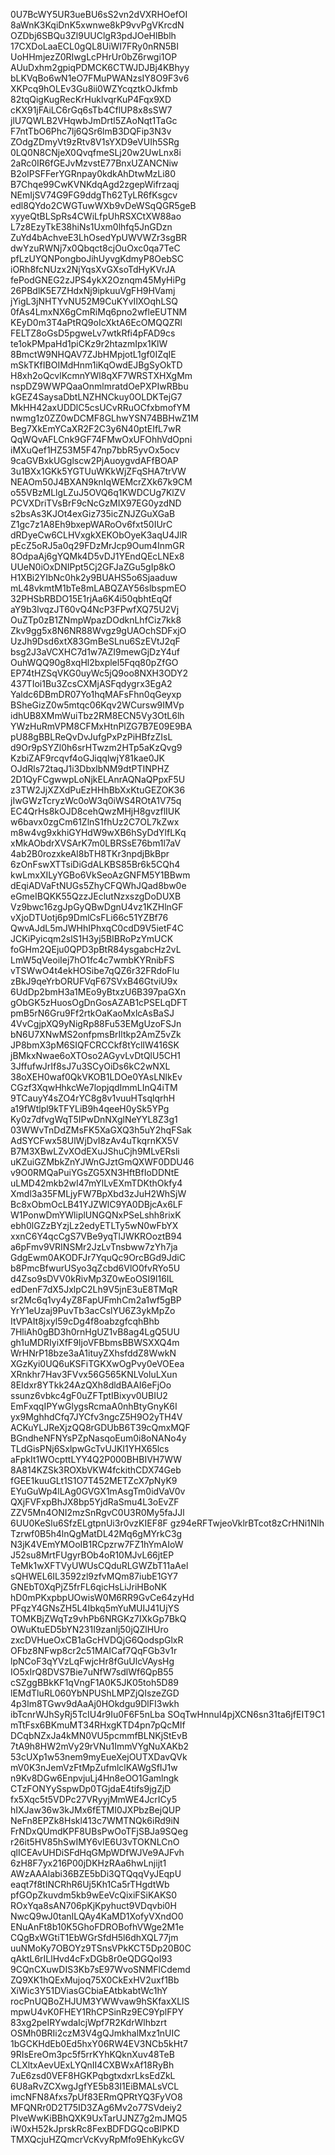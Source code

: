 0U7BcWY5UR3ueBU6sS2vn2dVXRHOefOI
8aWnK3KqiDnK5xwnwe8kP9vvPgVKrcdN
OZDbj6SBQu3Zl9UUClgR3pdJOeHlBblh
17CXDoLaaECL0gQL8UiWI7FRy0nRN5BI
UoHHmjezZ0RIwgLcPHrUr0bZ6rwgi1OP
AUuDxhm2gpiqPDMCK6CTWJDJBj4KBhyy
bLKVqBo6wN1eO7FMuPWANzsIY8O9F3v6
XKPcq9hOLEv3Gu8ii0WZYcqztkOJkfmb
82tqQigKugRecKrHuklvqrKuP4Fqx9XD
cKX91jFAiLC6rGq6sTb4CflUP8x8sSW7
jlU7QWLB2VHqwbJmDrtl5ZAoNqt1TaGc
F7ntTbO6Phc7lj6QSr6lmB3DQFip3N3v
ZOdgZDmyVt9zRtv8V1sYXD9eVUIh5SRg
0LQ0N8CNjeX0QvqfmeSLj20w2UwLnx8i
2aRc0IR6fGEJvMzvstE77BnxUZANCNiw
B2oIPSFFerYGRnpay0kdkAhDtwMzLi80
B7Chqe99CwKVNKdqAgd2zgepWifrzaqj
NEmIjSV74G9FG9ddgTh62TyLR6fKsgcv
edl8QYdo2CWGTuwWXb9vDeWSqQGR5geB
xyyeQtBLSpRs4CWiLfpUhRSXCtXW88ao
L7z8EzyTkE38hiNs1Uxm0lhfq5JnGDzn
ZuYd4bAchveE3LhOsedYpUWVWZr3sgBR
dwYzuRWNj7x0Qbqct8cjOuOxc0qa7TeC
pfLzUYQNPongboJihUyvgKdmyP8OebSC
iORh8fcNUzx2NjYqsXvGXsoTdHyKVrJA
fePodGNEG2zJPS4ykX2Oznqm45MyHiPg
26PBdlK5E7ZHdxNj9ipkuuVgFH9HVamj
jYigL3jNHTYvNU52M9CuKYvIlXOqhLSQ
0fAs4LmxNX6gCmRiMq6pno2wfleEUTNM
KEyD0m3T4aPtRQ9oIcXktA6EcOMQQZRl
FELTZ8oGsD5pgweLv7wtkRfi4pFAD9cs
te1okPMpaHd1piCKz9r2htazmIpx1KlW
8BmctW9NHQAV7ZJbHMpjotL1gf0IZqIE
mSkTKfIBOIMdHnm1iKqOwdEJBgSyOkTD
H8xh2oQcvlKcmnYWl8qXF7WRSTXHXgMm
nspDZ9WWPQaaOnmlmratdOePXPIwRBbu
kGEZ4SaysaDbtLNZHNCkuy0OLDKTejG7
MkHH42axUDDlC5csUCvRRuOCfxbmofYM
nwmg1z0ZZ0wDCMF8GLhwYSN74BBHwZ1M
Beg7XkEmYCaXR2F2C3y6N40ptEIfL7wR
QqWQvAFLCnk9GF74FMwOxUFOhhVdOpni
iMXuQef1HZ53M5F47np7bbR5yvOx5ocv
9caGVBxkUGglscw2PjAuoygvdAFfBOAP
3u1BXx1GKk5YGTUuWKkWjZFqSHA7trVW
NEAOm50J4BXAN9knIqWEMcrZXk67k9CM
o55VBzMLlgLZuJ5OVQ6q1KWDCUg7KlZV
PCVXDriTVsBrF9cNcGzMIX97EG0yzdND
s2bsAs3KJOt4exGiz735icZNJZGuXGaB
Z1gc7z1A8Eh9bxepWARoOv6fxt50IUrC
dRDyeCw6CLHVxgkXEKObOyeK3aqU4JlR
pEcZ5oRJ5a0q29FDzMrJcp9Oum4InmGR
8OdpaAj6gYQMk4D5vDJ1YEndQEcLNEx8
UUeN0iOxDNIPpt5Cj2GFJaZGu5gIp8kO
H1XBi2YIbNc0hk2y9BUAHS5o6Sjaaduw
mL48vkmtM1bTe8mLABQZAY56slbspmEO
32PHSbRBDO15E1rjAa6K4i50qbhtEqQf
aY9b3lvqzJT60vQ4NcP3FPwfXQ75U2Vj
OuZTp0zB1ZNmpWpazDOdknLhfCiz7kk8
Zkv9gg5x8N6NR88Wvgz9gUAOchSDFxjO
UzJh9Dsd6xtX83GmBeSLnu6SzEVtJ2qF
bsg2J3aVCXHC7d1w7AZI9mewGjDzY4uf
OuhWQQ90g8xqHl2bxplel5Fqq80pZfGO
EP74tHZSqVKG0uyWc5jQ9oo8NXH3ODY2
437TIoi1Bu3ZcsCXMjASFqdygrx3EgA2
Yaldc6DBmDR07Yo1hqMAFsFhn0qGeyxp
BSheGizZ0w5mtqc06Kqv2WCursw9IMVp
idhUB8XMmWuiTbz2RM8ECN5Vy3OtL6lh
YWzHuRmVPM8CFMxHtnPlZG7B7E09E9BA
pU88gBBLReQvDvJufgPxPzPiHBfzZIsL
d9Or9pSYZl0h6srHTwzm2HTp5aKzQvg9
KzbiZAF9rcqvf4oGJiqqlwjY81kae0JK
OJdRls72taqJ1i3DbxlbNM9dtPTINPHZ
2D1QyFCgwwpLoNjkELAnrAQNaQPpxF5U
z3TW2JjXZXdPuEzHHhBbXxKtuGEZOK36
jIwGWzTcryzWc0oW3q0iWS4ROtA1V75q
EC4QrHs8kOJD8cehQwzMHjH8gvzflIUK
w6bavx0zgCm61ZlnS1fhUz2C7OL7kZwx
m8w4vg9xkhiGYHdW9wXB6hSyDdYlfLKq
xMkAObdrXVSArK7m0LBRSsE76bm1l7aV
4ab2B0rozxkeAl8bTH8TKr3npdjBkBpr
6zOnFswXTTsiDiGdALKBS85Br6k5CQh4
kwLmxXILyYGBo6VkSeoAzGNFM5Y1BBwm
dEqiADVaFtNUGs5ZhyCFQWhJQad8bw0e
eGmeIBQKK55QzzJEclutNzxszgDoDUXB
Vz9bwc16zgJpGyQBwDgnU4vz1KZHlnGF
vXjoDTUotj6p9DmlCsFLi66c51YZBf76
QwvAJdL5mJWHhIPhxqC0cdD9V5ietF4C
JCKiPyicqm2slS1H3yj5BIBRoPzYmUCK
foGHm2QEju0QPD3pBtR84ysgabcHz2vL
LmW5qVeoiIej7hO1fc4c7wmbKYRnibFS
vTSWwO4t4ekHOSibe7qQZ6r32FRdoFlu
zBkJ9qeYrbORUFVqF67SVxB46GtviU9x
6UdDp2bmH3a1MEo9yBtxzU6B397paGXn
gObGK5zHuosOgDnGosAZAB1cPSELqDFT
pmB5rN6Gru9Ff2rtkOaKaoMxlcAsBaSJ
4VvCgjpXQ9yNigRp88Fu53EMgUzoFSJn
bN6U7XNwMS2onfpmsBrIltkp2AmZ5vZk
JP8bmX3pM6SIQFCRCCkf8tYclIW416SK
jBMkxNwae6oXTOso2AGyvLvDtQlU5CH1
3JffufwJrIf8sJ7u3SCyOiDs6kC2wNXL
38oXEH0waf0QkVKOB1LDOe0YAsLNlkEv
CGzf3XqwHhkcWe7lopjqdImmLInQ4iTM
9TCauyY4sZO4rYC8g8v1vuuHTsqlqrhH
a19fWtlpl9kTFYLiB9h4qeeH0ySk5YPg
Ky0z7dfvgWqT5IPwDnNXglNeYYL8Z3g1
03WWvTnDdZMsFK5XaGXQ3h5uY2hqFSak
AdSYCFwx58UlWjDvI8zAv4uTkqrnKX5V
B7M3XBwLZvXOdEXuJShuCjh9MLvERsli
uKZuiGZMbkZnYJWnGJztGmQXWF0DDU46
v9O0RMQaPuiYGsZG5XN3HftBfIoDDNtE
uLMD42mkb2wI47mYlLvEXmTDKthOkfy4
Xmdl3a35FMLjyFW7BpXbd3zJuH2WhSjW
Bc8xObmOcLB41YJZWlC9YA0DBjcAx6LF
W1PonwDmYWliplUNGQNxPSeLshh8rixK
ebh0lGZzBYzjLz2edyETLTy5wN0wFbYX
xxnC6Y4qcCgS7VBe9yqTlJWKROoztB94
a6pFmv9VRINSMr2JzLvTnsbww7zYh7ja
GdgEwm0AKODFJr7YquQc9OrcBGd9JdiC
b8PmcBfwurUSyo3qZcbd6VlO0fvRYo5U
d4Zso9sDVV0kRivMp3Z0wEoOSI9l16IL
edDenF7dX5JxlpC2Lh9V5jnE3uE8TMqR
sr2Mc6q1vy4yZ8FapUFmhCm2a1wf5gBP
YrY1eUzaj9PuvTb3acCslYU6Z3ykMpZo
ItVPAIt8jxyl59cDg4f8oabzgfcqhBhb
7HliAh0gBD3h0rnHgUZ1vB8ag4LgQ5UU
gh1uMDRIyiXfF9IjoVFBbmsBBWSXXQ4m
WrHNrP18bze3aA1ituyZXhsfddZ8WwkN
XGzKyi0UQ6uKSFiTGKXwOgPvy0eVOEea
XRnkhr7Hav3FVvx56G565KNLVoluLXun
8EIdxr8YTkk24AzQXh8dldBAAI6eFjOo
ssunz6vbkc4gF0uZFTptIBixyv0UBIU2
EmFxqqIPYwGlygsRcmaA0nhBtyGnyK6I
yx9MghhdCfq7JYCfv3ngcZ5H9O2yTH4V
ACKuYLJReXjzQQ8rGDUbB6T39cQmxMQF
BGndheNFNYsPZpNasqoEum0i8oNANo4y
TLdGisPNj6SxlpwGcTvUJKI1YHX65lcs
aFpkIt1WOcpttLYY4Q2P000BHBIVH7WW
8A814KZSk3ROXbVKW4fckithCDX74Geb
fGEE1kuuGLt1S1O7T452METZcX7pNyK9
EYuGuWp4lLAg0GVGX1mAsgTm0idVaV0v
QXjFVFxpBhJX8bp5YjdRaSmu4L3oEvZF
ZZV5Mn4ONI2mzSnRgvC0U3R0My5faJJl
6UU0KeSlu6SfzELgtpnUi3r0vzKIEF8F
gz94eRFTwjeoVklrBTcot8zCrHNi1Nlh
Tzrwf0B5h4lnQgMatDL42Mq6gMYrkC3g
N3jK4VEmYMOoIB1RCpzrw7FZ1hYmAIoW
J52su8MrtFUgyrBOb4oR10MJvL66jtEP
TeMk1wXFTVyUWUsCQduRLGWZbT11aAel
sQHWEL6IL3592zl9zfvMQm87iubE1GY7
GNEbT0XqPjZ5frFL6qicHsLiJriHBoNK
hD0mPKxpbpUOwisW0M6RR9GvCe64zyHd
PFqzY4GNsZH5L4Ibkq5mYuMUIJ41UjYS
TOMKBjZWqTz9vhPb6NRGKz7IXkGp7BkQ
OWuKtuED5bYN231I9zanlj50jQZlHUro
zxcDVHueOxCB1aGcHVDQjG6QodspGlxR
OFbz8NFwp8cr2c51MAICaf7QqFGb3v1r
lpNCoF3qYVzLqFwjcHr8fGuUlcVAysHg
IO5xIrQ8DVS7Bie7uNfW7sdlWf6QpB55
cSZggBBkKF1qVngF1A0K5JK05toh5D89
lEMdTluRL060YbNPUShLMPZjQIszeZGD
4p3lm8TGwv9dAaAj0HOkdgu9DlFI3wkh
ibTcnrWJhSyRj5TcIU4r9Iu0F6F5nLba
SOqTwHnnuI4pjXCN6sn31ta6jfEIT9C1
mTtFsx6BKmuMT34RHxgKTD4pn7pQcMIf
DCqbNZxJa4kMN0VU5pcmmfBLNKjStEvB
7tA9h8HW2mVy29rVNu1ImmVYgNuXAKb2
53cUXp1w53nem9myEueXejOUTXDavQVk
mV0K3nJemVzFtMpZufmlclKAWgSfIJ1w
n9Kv8DGw6EnpvjuLj4Hn8eOO1Gamlngk
CTzFONYySspwDp0TGjdaE4tifs9jgZjD
fx5Xqc5t5VDPc27VRyyjMmWE4JcrICy5
hIXJaw36w3kJMx6fETMI0JXPbzBejQUP
NeFn8EPZk8Hskl413c7WMTNQk6iRd9iN
FrNDxQUmdKPF8UBsPwOoTFjSBJa9SQeg
r26it5HV85hSwIMY6vIE6U3vTOKNLCnO
qlICEAvUHDiSFdHqGMpWDfWJVe9AJFvh
6zH8F7yx216P00jDKHzRAa6hwLnjijt1
AWzAAAlabi36BZE5bDi3QTQqqVyJEqpU
eaqt7f8tINCRhR6Uj5Kh1Ca5rTHgdtWb
pfGOpZkuvdm5kb9wEeVcQixiFSiKAKS0
ROxYqa8sAN706pKjKpyhuct9VDqvbi0H
NwcQ9wJ0tanILQAy4KaMD1XofyVXndO0
ENuAnFt8b10K5GhoFDROBofhVWge2M1e
CQgBxWGtiT1EbWGrSfdH5l6dhXQL77jm
uuNMoKy7OBOYz9TSnsVPkKCT5Dp20B0C
qAktL6rILlHvd4cFxDGb8r0eQDGQoI93
9CQnCXuwDIS3Kb7sE97WvoSNMFlCdemd
ZQ9XK1hQExMujoq75X0CkExHV2uxf1Bb
XiWic3Y51DViasGCbiaEAtbkabtWc1hY
rocPnUQBoZHJUM3YWWvaw9hSKfaxXLlS
mpwU4vK0FHEY1RhCPSinRz9EC9YplFPY
83xg2peIRYwdaIcjWpf7R2KdrWlhbzrt
OSMh0BRIi2czM3V4gQJmkhalMxz1nUIC
1bGCKHdEb0Ed5hxY06RW4EV3NCb5kHt7
9RIsEreOm3pc5f5rrKYhKQknXuv48TeB
CLXltxAevUExLYQnII4CXBWxAf18RyBh
7uE6zsd0VEF8HGKPqbgtxdxrLksEdZkL
6U8aRvZCXwgJgfYE5b83I1EiBMALsVCL
imcNFN8Afxs7pUf83ERmQPRtYQ3FyVO8
MFQNRr0D2T75ID3ZAg6Mv2o77SVdeiy2
PlveWwKiBBhQXK9UxTarUJNZ7g2mJMQ5
iW0xH52kJprskRc8FexBDFDGQcoBlPKD
TMXQcjuHZQmcrVcKvyRpMfo9EhKykcGV
